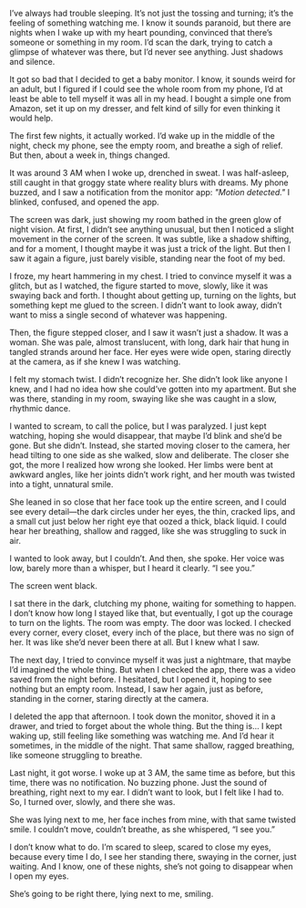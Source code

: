 I’ve always had trouble sleeping. It’s not just the tossing and turning; it’s the feeling of something watching me. I know it sounds paranoid, but there are nights when I wake up with my heart pounding, convinced that there’s someone or something in my room. I’d scan the dark, trying to catch a glimpse of whatever was there, but I’d never see anything. Just shadows and silence.

It got so bad that I decided to get a baby monitor. I know, it sounds weird for an adult, but I figured if I could see the whole room from my phone, I’d at least be able to tell myself it was all in my head. I bought a simple one from Amazon, set it up on my dresser, and felt kind of silly for even thinking it would help.

The first few nights, it actually worked. I’d wake up in the middle of the night, check my phone, see the empty room, and breathe a sigh of relief. But then, about a week in, things changed.

It was around 3 AM when I woke up, drenched in sweat. I was half-asleep, still caught in that groggy state where reality blurs with dreams. My phone buzzed, and I saw a notification from the monitor app: *"Motion detected."* I blinked, confused, and opened the app.

The screen was dark, just showing my room bathed in the green glow of night vision. At first, I didn’t see anything unusual, but then I noticed a slight movement in the corner of the screen. It was subtle, like a shadow shifting, and for a moment, I thought maybe it was just a trick of the light. But then I saw it again a figure, just barely visible, standing near the foot of my bed.

I froze, my heart hammering in my chest. I tried to convince myself it was a glitch, but as I watched, the figure started to move, slowly, like it was swaying back and forth. I thought about getting up, turning on the lights, but something kept me glued to the screen. I didn’t want to look away, didn’t want to miss a single second of whatever was happening.

Then, the figure stepped closer, and I saw it wasn’t just a shadow. It was a woman. She was pale, almost translucent, with long, dark hair that hung in tangled strands around her face. Her eyes were wide open, staring directly at the camera, as if she knew I was watching.

I felt my stomach twist. I didn’t recognize her. She didn’t look like anyone I knew, and I had no idea how she could’ve gotten into my apartment. But she was there, standing in my room, swaying like she was caught in a slow, rhythmic dance.

I wanted to scream, to call the police, but I was paralyzed. I just kept watching, hoping she would disappear, that maybe I’d blink and she’d be gone. But she didn’t. Instead, she started moving closer to the camera, her head tilting to one side as she walked, slow and deliberate. The closer she got, the more I realized how wrong she looked. Her limbs were bent at awkward angles, like her joints didn’t work right, and her mouth was twisted into a tight, unnatural smile.

She leaned in so close that her face took up the entire screen, and I could see every detail—the dark circles under her eyes, the thin, cracked lips, and a small cut just below her right eye that oozed a thick, black liquid. I could hear her breathing, shallow and ragged, like she was struggling to suck in air.

I wanted to look away, but I couldn’t. And then, she spoke. Her voice was low, barely more than a whisper, but I heard it clearly. “I see you.”

The screen went black.

I sat there in the dark, clutching my phone, waiting for something to happen. I don’t know how long I stayed like that, but eventually, I got up the courage to turn on the lights. The room was empty. The door was locked. I checked every corner, every closet, every inch of the place, but there was no sign of her. It was like she’d never been there at all. But I knew what I saw.

The next day, I tried to convince myself it was just a nightmare, that maybe I’d imagined the whole thing. But when I checked the app, there was a video saved from the night before. I hesitated, but I opened it, hoping to see nothing but an empty room. Instead, I saw her again, just as before, standing in the corner, staring directly at the camera.

I deleted the app that afternoon. I took down the monitor, shoved it in a drawer, and tried to forget about the whole thing. But the thing is… I kept waking up, still feeling like something was watching me. And I’d hear it sometimes, in the middle of the night. That same shallow, ragged breathing, like someone struggling to breathe.

Last night, it got worse. I woke up at 3 AM, the same time as before, but this time, there was no notification. No buzzing phone. Just the sound of breathing, right next to my ear. I didn’t want to look, but I felt like I had to. So, I turned over, slowly, and there she was.

She was lying next to me, her face inches from mine, with that same twisted smile. I couldn’t move, couldn’t breathe, as she whispered, “I see you.”

I don’t know what to do. I’m scared to sleep, scared to close my eyes, because every time I do, I see her standing there, swaying in the corner, just waiting. And I know, one of these nights, she’s not going to disappear when I open my eyes.

She’s going to be right there, lying next to me, smiling.